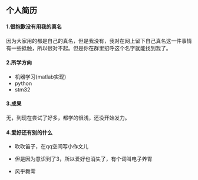 ## 个人简历

#### 1.很抱歉没有用我的真名

​	因为大家用的都是自己的真名，但是我没有，我对在网上留下自己真名这一件事情有一些抵触，所以很对不起。但是你在群里招呼这个名字就能找到我了。

#### 2.所学方向

- 机器学习(matlab实现)
- python
- stm32

#### 3.成果

无，到现在尝试了好多，都学的很浅，还没开始发力。

#### 4.爱好还有别的什么

- 吹吹笛子，在qq空间写小作文儿

- 但是因为意识到了3，所以爱好也消失了，有个词叫电子养胃
- 风乎舞雩